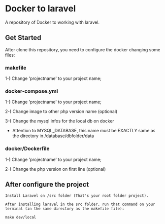 # Docker to laravel

A repository of Docker to working with laravel.

## Get Started
After clone this repository, you need to configure the docker changing some files:

### makefile
1-) Change 'projectname' to your project name;

### docker-compose.yml
1-) Change 'projectname' to your project name;

2-) Change image to other php version name (optional)

3-) Change the mysql infos for the local db on docker
* Attention to MYSQL_DATABASE, this name must be EXACTLY same as the directory in /database/dbfolder/data

### docker/Dockerfile
1-) Change 'projectname' to your project name;

2-) Change the php version on first line (optional)

## After configure the project

    Install Laravel on /src folder (That's your root folder project).

    After installing laravel in the src folder, run that command on your terminal (in the same directory as the makefile file):

    make dev/local